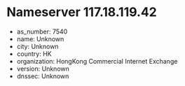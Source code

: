 # Nameserver 117.18.119.42

* as_number: 7540
* name: Unknown
* city: Unknown
* country: HK
* organization: HongKong Commercial Internet Exchange
* version: Unknown
* dnssec: Unknown
